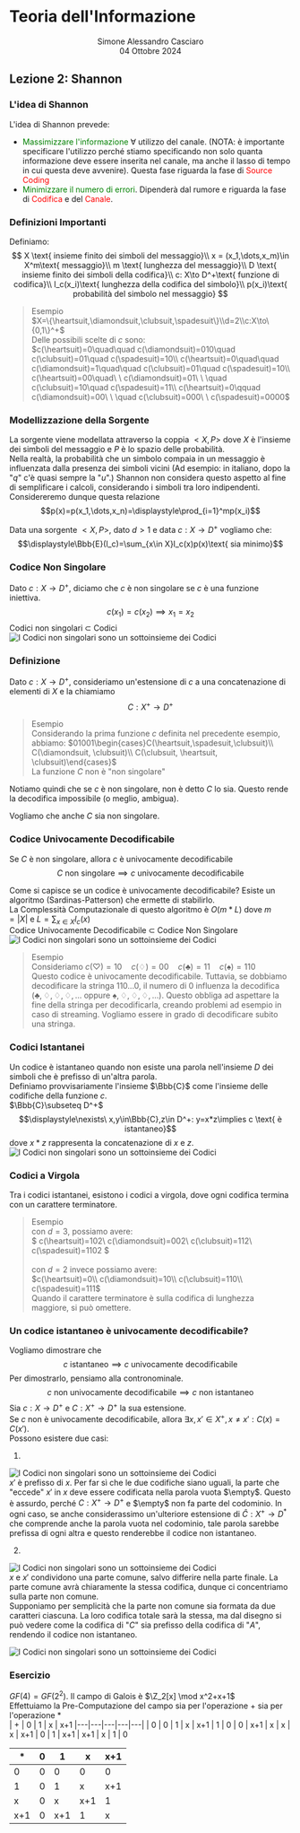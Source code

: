 # Teoria dell'Informazione
<html>
    <div align=center>
    Simone Alessandro Casciaro<br>
    04 Ottobre 2024
    </div>
</html>

## Lezione 2: Shannon
### L'idea di Shannon
L'idea di Shannon prevede:

- <font color = green>Massimizzare l'informazione</font> $\forall$ utilizzo del canale. (NOTA: è importante specificare l'utilizzo perché stiamo specificando non solo quanta informazione deve essere inserita nel canale, ma anche il lasso di tempo in cui questa deve avvenire). Questa fase riguarda la fase di <font color="red">Source Coding</font>
- <font color = green>Minimizzare il numero di errori</font>. Dipenderà dal rumore e riguarda la fase di <font color = red>Codifica</font> e del <font color=red>Canale</font>.

### Definizioni Importanti
Definiamo:
$$
X \text{ insieme finito dei simboli del messaggio}\\
x = (x_1,\dots,x_m)\in X^m\text{ messaggio}\\
m \text{ lunghezza del messaggio}\\
D \text{ insieme finito dei simboli della codifica}\\
c: X\to D^+\text{ funzione di codifica}\\
l_c(x_i)\text{ lunghezza della codifica del simbolo}\\
p(x_i)\text{ probabilità del simbolo nel messaggio}
$$

> Esempio<br>
$X=\{\heartsuit,\diamondsuit,\clubsuit,\spadesuit\}\\d=2\\c:X\to\{0,1\}^+$<br>
Delle possibili scelte di $c$ sono:<br>
$c(\heartsuit)=0\quad\quad c(\diamondsuit)=010\quad c(\clubsuit)=01\quad c(\spadesuit)=10\\
c(\heartsuit)=0\quad\quad c(\diamondsuit)=1\quad\quad c(\clubsuit)=01\quad c(\spadesuit)=10\\
c(\heartsuit)=00\quad\ \  c(\diamondsuit)=01\ \ \quad c(\clubsuit)=10\quad c(\spadesuit)=11\\
c(\heartsuit)=0\qquad c(\diamondsuit)=00\ \ \quad c(\clubsuit)=000\ \  c(\spadesuit)=0000$

### Modellizzazione della Sorgente
La sorgente viene modellata attraverso la coppia $<X,P>$ dove $X$ è l'insieme dei simboli del messaggio e $P$ è lo spazio delle probabilità.<br>
Nella realtà, la probabilità che un simbolo compaia in un messaggio è influenzata dalla presenza dei simboli vicini (Ad esempio: in italiano, dopo la "$q$" c'è quasi sempre la "$u$".) Shannon non considera questo aspetto al fine di semplificare i calcoli, considerando i simboli tra loro indipendenti.
Considereremo dunque questa relazione
$$p(x)=p(x_1,\dots,x_n)=\displaystyle\prod_{i=1}^mp(x_i)$$

Data una sorgente $<X,P>$, dato $d>1$ e data $c:X\to D^+$ vogliamo che:
$$\displaystyle\Bbb{E}(l_c)=\sum_{x\in X}l_c(x)p(x)\text{ sia minimo}$$

### Codice Non Singolare
Dato $c:X\to D^+$, diciamo che $c$ è non singolare se $c$ è una funzione iniettiva.
$$c(x_1) = c(x_2)\implies x_1 = x_2$$
Codici non singolari $\subset$ Codici
![I Codici non singolari sono un sottoinsieme dei Codici](/img/sottoinsiemi/NS.jpeg)

### Definizione
Dato $c: X\to D^+$, consideriamo un'estensione di $c$ a una concatenazione di elementi di $X$ e la chiamiamo $$C:X^+\to D^+$$
> Esempio<br>
Considerando la prima funzione $c$ definita nel precedente esempio, abbiamo:
$01001\begin{cases}C(\heartsuit,\spadesuit,\clubsuit)\\ C(\diamondsuit, \clubsuit)\\ C(\clubsuit, \heartsuit, \clubsuit)\end{cases}$<br>
La funzione $C$ non è "non singolare"

Notiamo quindi che se $c$ è non singolare, non è detto $C$ lo sia. Questo rende la decodifica impossibile (o meglio, ambigua).

Vogliamo che anche $C$ sia non singolare.
### Codice Univocamente Decodificabile
Se $C$ è non singolare, allora $c$ è univocamente decodificabile
$$C \text{ non singolare}\implies c\text{ univocamente decodificabile}$$


Come si capisce se un codice è univocamente decodificabile? Esiste un algoritmo (Sardinas-Patterson) che ermette di stabilirlo.<br>
La Complessità Computazionale di questo algoritmo è $O(m*L)$ dove $m=|X|$ e $L=\displaystyle\sum_{x\in X}l_c(x)$<br>
Codice Univocamente Decodificabile $\subset$ Codice Non Singolare
![I Codici non singolari sono un sottoinsieme dei Codici](/img/sottoinsiemi/UD.jpeg)

> Esempio<br>
Consideriamo $c(\heartsuit)=10\quad c(\diamondsuit)=00\quad c(\clubsuit)=11\quad c(\spadesuit)=110$<br>
Questo codice è univocamente decodificabile. Tuttavia, se dobbiamo decodificare la stringa $110...0$, il numero di $0$ influenza la decodifica ($\clubsuit,\diamondsuit,\diamondsuit,\diamondsuit,...$ oppure $\spadesuit,\diamondsuit,\diamondsuit,\diamondsuit,...$). Questo obbliga ad aspettare la fine della stringa per decodificarla, creando problemi ad esempio in caso di streaming. Vogliamo essere in grado di decodificare subito una stringa.
### Codici Istantanei
Un codice è istantaneo quando non esiste una parola nell'insieme $D$ dei simboli che è prefisso di un'altra parola.<br>
Definiamo provvisariamente l'insieme $\Bbb{C}$ come l'insieme delle codifiche della funzione $c$.<br>$\Bbb{C}\subseteq D^+$
$$\displaystyle\nexists\ x,y\in\Bbb{C},z\in D^+: y=x*z\implies c \text{ è istantaneo}$$
dove $x*z$ rappresenta la concatenazione di $x$ e $z$.
![I Codici non singolari sono un sottoinsieme dei Codici](/img/sottoinsiemi/Istantanei.jpeg)

### Codici a Virgola
Tra i codici istantanei, esistono i codici a virgola, dove ogni codifica termina con un carattere terminatore.
> Esempio<br>
con $d=3$, possiamo avere:<br>
$
c(\heartsuit)=102\\
c(\diamondsuit)=002\\
c(\clubsuit)=112\\
c(\spadesuit)=1102
$<br><br>
con $d=2$ invece possiamo avere:<br>
$c(\heartsuit)=0\\
c(\diamondsuit)=10\\
c(\clubsuit)=110\\
c(\spadesuit)=111$<br>
Quando il carattere terminatore è sulla codifica di lunghezza maggiore, si può omettere.

### Un codice istantaneo è univocamente decodificabile?
Vogliamo dimostrare che
$$c \text{ istantaneo}\implies c \text{ univocamente decodificabile}$$
Per dimostrarlo, pensiamo alla contronominale.
$$c \text{ non univocamente decodificabile}\implies c \text{ non istantaneo}$$
Sia $c: X\to D^+$ e $C:X^+\to D^+$ la sua estensione.<br>
Se $c$ non è univocamente decodificabile, allora $\exists x, x'\in X^+, x\ne x':C(x)=C(x')$.<br>
Possono esistere due casi:<br>

1. 
![I Codici non singolari sono un sottoinsieme dei Codici](/img/ist=>UD/caso1.jpeg)<br>
$x'$ è prefisso di $x$. Per far sì che le due codifiche siano uguali, la parte che "eccede" $x'$ in $x$ deve essere codificata nella parola vuota $\empty$. Questo è assurdo, perché $C:X^+\to D^+$ e $\empty$ non fa parte del codominio. In ogni caso, se anche considerassimo un'ulteriore estensione di $\hat C:X^+\to D^*$ che comprende anche la parola vuota nel codominio, tale parola sarebbe prefissa di ogni altra e questo renderebbe il codice non istantaneo.

2. 
![I Codici non singolari sono un sottoinsieme dei Codici](/img/ist=>UD/caso2.jpeg)<br>
$x$ e $x'$ condividono una parte comune, salvo differire nella parte finale. La parte comune avrà chiaramente la stessa codifica, dunque ci concentriamo sulla parte non comune.<br>
Supponiamo per semplicità che la parte non comune sia formata da due caratteri ciascuna. La loro codifica totale sarà la stessa, ma dal disegno si può vedere come la codifica di "$C$" sia prefisso della codifica di "$A$", rendendo il codice non istantaneo.

![I Codici non singolari sono un sottoinsieme dei Codici](/img/ist=>UD/codifica.jpeg)

### Esercizio
$GF(4)=GF(2^2)$. Il campo di Galois è $\Z_2[x] \mod x^2+x+1$<br>
Effettuiamo la Pre-Computazione del campo sia per l'operazione $+$ sia per l'operazione $*$<br>
| + | 0 | 1 | x | x+1
|---|---|---|---|---|
| 0 | 0 | 1 | x | x+1
| 1 | 0 | 0 | x+1 | x
| x | x | x+1 | 0 | 1
| x+1 | x+1 | x | 1 | 0
<br>

| * | 0 | 1 | x | x+1
|---|---|---|---|---|
| 0 | 0 | 0 | 0 | 0
| 1 | 0 | 1 | x | x+1
| x | 0 | x | x+1 | 1
| x+1 | 0 | x+1 | 1 | x

